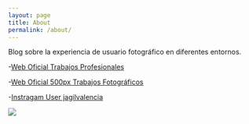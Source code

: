 ```yaml
---
layout: page
title: About
permalink: /about/
---
```


Blog sobre la experiencia de usuario fotográfico en diferentes entornos.

-[Web Oficial Trabajos Profesionales](https://www.gilvalencia.net)

-[Web Oficial 500px Trabajos Fotográficos](https://500px.com/p/gilvalencia?view=photos)

-[Instragam User jagilvalencia](https://www.instagram.com/jagilvalencia)

![](/src/imagen.jpg)
